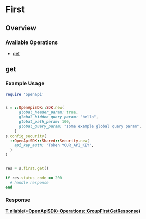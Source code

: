 # First

## Overview

### Available Operations

* [get](#get)

## get

### Example Usage

```ruby
require 'openapi'


s = ::OpenApiSDK::SDK.new(
      global_header_param: true,
      global_hidden_query_param: "hello",
      global_path_param: 100,
      global_query_param: "some example global query param",
    )
s.config_security(
  ::OpenApiSDK::Shared::Security.new(
    api_key_auth: "Token YOUR_API_KEY",
  )
)

    
res = s.first.get()

if res.status_code == 200
  # handle response
end

```

### Response

**[T.nilable(::OpenApiSDK::Operations::GroupFirstGetResponse)](../../models/operations/groupfirstgetresponse.md)**


